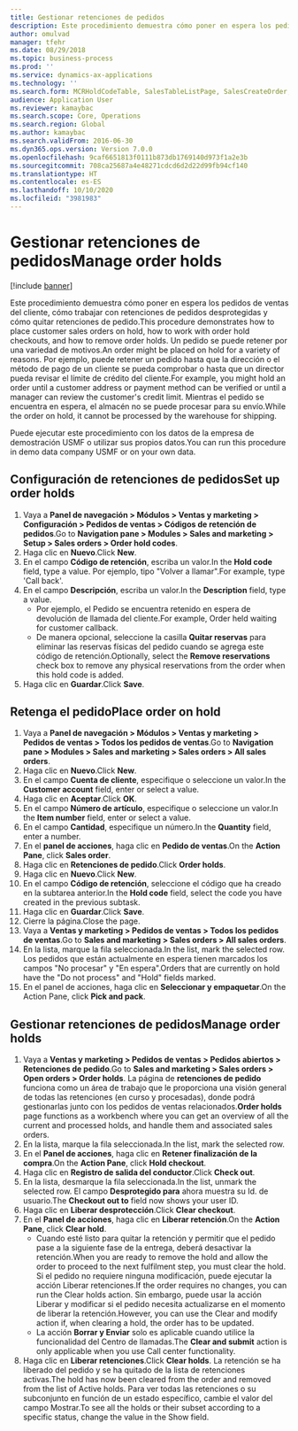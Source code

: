 ```yaml
---
title: Gestionar retenciones de pedidos
description: Este procedimiento demuestra cómo poner en espera los pedidos de ventas del cliente, cómo trabajar con retenciones de pedidos desprotegidas y cómo quitar retenciones de pedido.
author: omulvad
manager: tfehr
ms.date: 08/29/2018
ms.topic: business-process
ms.prod: ''
ms.service: dynamics-ax-applications
ms.technology: ''
ms.search.form: MCRHoldCodeTable, SalesTableListPage, SalesCreateOrder, SalesTable, MCRHoldCodeTrans, MCRHoldCheckOutOverride, MCRHoldCodeTable, MCRItemListCopying, MCRItemListTable, MCROMHoldList
audience: Application User
ms.reviewer: kamaybac
ms.search.scope: Core, Operations
ms.search.region: Global
ms.author: kamaybac
ms.search.validFrom: 2016-06-30
ms.dyn365.ops.version: Version 7.0.0
ms.openlocfilehash: 9caf6651813f0111b873db1769140d973f1a2e3b
ms.sourcegitcommit: 708ca25687a4e48271cdcd6d2d22d99fb94cf140
ms.translationtype: HT
ms.contentlocale: es-ES
ms.lasthandoff: 10/10/2020
ms.locfileid: "3981983"
---
```

# <a name="manage-order-holds"></a><span data-ttu-id="a3384-103">Gestionar retenciones de pedidos</span><span class="sxs-lookup"><span data-stu-id="a3384-103">Manage order holds</span></span>

[!include [banner](../../includes/banner.md)]

<span data-ttu-id="a3384-104">Este procedimiento demuestra cómo poner en espera los pedidos de ventas del cliente, cómo trabajar con retenciones de pedidos desprotegidas y cómo quitar retenciones de pedido.</span><span class="sxs-lookup"><span data-stu-id="a3384-104">This procedure demonstrates how to place customer sales orders on hold, how to work with order hold checkouts, and how to remove order holds.</span></span> <span data-ttu-id="a3384-105">Un pedido se puede retener por una variedad de motivos.</span><span class="sxs-lookup"><span data-stu-id="a3384-105">An order might be placed on hold for a variety of reasons.</span></span> <span data-ttu-id="a3384-106">Por ejemplo, puede retener un pedido hasta que la dirección o el método de pago de un cliente se pueda comprobar o hasta que un director pueda revisar el límite de crédito del cliente.</span><span class="sxs-lookup"><span data-stu-id="a3384-106">For example, you might hold an order until a customer address or payment method can be verified or until a manager can review the customer's credit limit.</span></span> <span data-ttu-id="a3384-107">Mientras el pedido se encuentra en espera, el almacén no se puede procesar para su envío.</span><span class="sxs-lookup"><span data-stu-id="a3384-107">While the order on hold, it cannot be processed by the warehouse for shipping.</span></span> 

<span data-ttu-id="a3384-108">Puede ejecutar este procedimiento con los datos de la empresa de demostración USMF o utilizar sus propios datos.</span><span class="sxs-lookup"><span data-stu-id="a3384-108">You can run this procedure in demo data company USMF or on your own data.</span></span>


## <a name="set-up-order-holds"></a><span data-ttu-id="a3384-109">Configuración de retenciones de pedidos</span><span class="sxs-lookup"><span data-stu-id="a3384-109">Set up order holds</span></span>
1. <span data-ttu-id="a3384-110">Vaya a **Panel de navegación > Módulos > Ventas y marketing > Configuración > Pedidos de ventas > Códigos de retención de pedidos**.</span><span class="sxs-lookup"><span data-stu-id="a3384-110">Go to **Navigation pane > Modules > Sales and marketing > Setup > Sales orders > Order hold codes**.</span></span>
2. <span data-ttu-id="a3384-111">Haga clic en **Nuevo**.</span><span class="sxs-lookup"><span data-stu-id="a3384-111">Click **New**.</span></span>
3. <span data-ttu-id="a3384-112">En el campo **Código de retención**, escriba un valor.</span><span class="sxs-lookup"><span data-stu-id="a3384-112">In the **Hold code** field, type a value.</span></span> <span data-ttu-id="a3384-113">Por ejemplo, tipo "Volver a llamar".</span><span class="sxs-lookup"><span data-stu-id="a3384-113">For example, type 'Call back'.</span></span>  
4. <span data-ttu-id="a3384-114">En el campo **Descripción**, escriba un valor.</span><span class="sxs-lookup"><span data-stu-id="a3384-114">In the **Description** field, type a value.</span></span>
    - <span data-ttu-id="a3384-115">Por ejemplo, el Pedido se encuentra retenido en espera de devolución de llamada del cliente.</span><span class="sxs-lookup"><span data-stu-id="a3384-115">For example, Order held waiting for customer callback.</span></span>  
    - <span data-ttu-id="a3384-116">De manera opcional, seleccione la casilla **Quitar reservas** para eliminar las reservas físicas del pedido cuando se agrega este código de retención.</span><span class="sxs-lookup"><span data-stu-id="a3384-116">Optionally, select the **Remove reservations** check box to remove any physical reservations from the order when this hold code is added.</span></span>  
5. <span data-ttu-id="a3384-117">Haga clic en **Guardar**.</span><span class="sxs-lookup"><span data-stu-id="a3384-117">Click **Save**.</span></span>

## <a name="place-order-on-hold"></a><span data-ttu-id="a3384-118">Retenga el pedido</span><span class="sxs-lookup"><span data-stu-id="a3384-118">Place order on hold</span></span>
1. <span data-ttu-id="a3384-119">Vaya a **Panel de navegación > Módulos > Ventas y marketing > Pedidos de ventas > Todos los pedidos de ventas**.</span><span class="sxs-lookup"><span data-stu-id="a3384-119">Go to **Navigation pane > Modules > Sales and marketing > Sales orders > All sales orders**.</span></span>
2. <span data-ttu-id="a3384-120">Haga clic en **Nuevo**.</span><span class="sxs-lookup"><span data-stu-id="a3384-120">Click **New**.</span></span>
3. <span data-ttu-id="a3384-121">En el campo **Cuenta de cliente**, especifique o seleccione un valor.</span><span class="sxs-lookup"><span data-stu-id="a3384-121">In the **Customer account** field, enter or select a value.</span></span>
4. <span data-ttu-id="a3384-122">Haga clic en **Aceptar**.</span><span class="sxs-lookup"><span data-stu-id="a3384-122">Click **OK**.</span></span>
5. <span data-ttu-id="a3384-123">En el campo **Número de artículo**, especifique o seleccione un valor.</span><span class="sxs-lookup"><span data-stu-id="a3384-123">In the **Item number** field, enter or select a value.</span></span>
6. <span data-ttu-id="a3384-124">En el campo **Cantidad**, especifique un número.</span><span class="sxs-lookup"><span data-stu-id="a3384-124">In the **Quantity** field, enter a number.</span></span>
7. <span data-ttu-id="a3384-125">En el **panel de acciones**, haga clic en **Pedido de ventas**.</span><span class="sxs-lookup"><span data-stu-id="a3384-125">On the **Action Pane**, click **Sales order**.</span></span>
8. <span data-ttu-id="a3384-126">Haga clic en **Retenciones de pedido**.</span><span class="sxs-lookup"><span data-stu-id="a3384-126">Click **Order holds**.</span></span>
9. <span data-ttu-id="a3384-127">Haga clic en **Nuevo**.</span><span class="sxs-lookup"><span data-stu-id="a3384-127">Click **New**.</span></span>
10. <span data-ttu-id="a3384-128">En el campo **Código de retención**, seleccione el código que ha creado en la subtarea anterior.</span><span class="sxs-lookup"><span data-stu-id="a3384-128">In the **Hold code** field, select the code you have created in the previous subtask.</span></span>
11. <span data-ttu-id="a3384-129">Haga clic en **Guardar**.</span><span class="sxs-lookup"><span data-stu-id="a3384-129">Click **Save**.</span></span>
12. <span data-ttu-id="a3384-130">Cierre la página.</span><span class="sxs-lookup"><span data-stu-id="a3384-130">Close the page.</span></span>
13. <span data-ttu-id="a3384-131">Vaya a **Ventas y marketing > Pedidos de ventas > Todos los pedidos de ventas**.</span><span class="sxs-lookup"><span data-stu-id="a3384-131">Go to **Sales and marketing > Sales orders > All sales orders**.</span></span>
14. <span data-ttu-id="a3384-132">En la lista, marque la fila seleccionada.</span><span class="sxs-lookup"><span data-stu-id="a3384-132">In the list, mark the selected row.</span></span> <span data-ttu-id="a3384-133">Los pedidos que están actualmente en espera tienen marcados los campos "No procesar" y "En espera".</span><span class="sxs-lookup"><span data-stu-id="a3384-133">Orders that are currently on hold have the "Do not process" and "Hold" fields marked.</span></span>
15. <span data-ttu-id="a3384-134">En el panel de acciones, haga clic en **Seleccionar y empaquetar**.</span><span class="sxs-lookup"><span data-stu-id="a3384-134">On the Action Pane, click **Pick and pack**.</span></span>

## <a name="manage-order-holds"></a><span data-ttu-id="a3384-135">Gestionar retenciones de pedidos</span><span class="sxs-lookup"><span data-stu-id="a3384-135">Manage order holds</span></span>
1. <span data-ttu-id="a3384-136">Vaya a **Ventas y marketing > Pedidos de ventas > Pedidos abiertos > Retenciones de pedido**.</span><span class="sxs-lookup"><span data-stu-id="a3384-136">Go to **Sales and marketing > Sales orders > Open orders > Order holds**.</span></span> <span data-ttu-id="a3384-137">La página de **retenciones de pedido** funciona como un área de trabajo que le proporciona una visión general de todas las retenciones (en curso y procesadas), donde podrá gestionarlas junto con los pedidos de ventas relacionados.</span><span class="sxs-lookup"><span data-stu-id="a3384-137">**Order holds** page functions as a workbench where you can get an overview of all the current and processed holds, and handle them and associated sales orders.</span></span>     
2. <span data-ttu-id="a3384-138">En la lista, marque la fila seleccionada.</span><span class="sxs-lookup"><span data-stu-id="a3384-138">In the list, mark the selected row.</span></span>
3. <span data-ttu-id="a3384-139">En el **Panel de acciones**, haga clic en **Retener finalización de la compra**.</span><span class="sxs-lookup"><span data-stu-id="a3384-139">On the **Action Pane**, click **Hold checkout**.</span></span>
4. <span data-ttu-id="a3384-140">Haga clic en **Registro de salida del conductor**.</span><span class="sxs-lookup"><span data-stu-id="a3384-140">Click **Check out**.</span></span>
5. <span data-ttu-id="a3384-141">En la lista, desmarque la fila seleccionada.</span><span class="sxs-lookup"><span data-stu-id="a3384-141">In the list, unmark the selected row.</span></span> <span data-ttu-id="a3384-142">El campo **Desprotegido para** ahora muestra su Id. de usuario.</span><span class="sxs-lookup"><span data-stu-id="a3384-142">The **Checkout out to** field now shows your user ID.</span></span>   
6. <span data-ttu-id="a3384-143">Haga clic en **Liberar desprotección**.</span><span class="sxs-lookup"><span data-stu-id="a3384-143">Click **Clear checkout**.</span></span>
7. <span data-ttu-id="a3384-144">En el **Panel de acciones**, haga clic en **Liberar retención**.</span><span class="sxs-lookup"><span data-stu-id="a3384-144">On the **Action Pane**, click **Clear hold**.</span></span>
    - <span data-ttu-id="a3384-145">Cuando esté listo para quitar la retención y permitir que el pedido pase a la siguiente fase de la entrega, deberá desactivar la retención.</span><span class="sxs-lookup"><span data-stu-id="a3384-145">When you are ready to remove the hold and allow the order to proceed to the next fulfilment step, you must clear the hold.</span></span> <span data-ttu-id="a3384-146">Si el pedido no requiere ninguna modificación, puede ejecutar la acción Liberar retenciones.</span><span class="sxs-lookup"><span data-stu-id="a3384-146">If the order requires no changes, you can run the Clear holds action.</span></span> <span data-ttu-id="a3384-147">Sin embargo, puede usar la acción Liberar y modificar si el pedido necesita actualizarse en el momento de liberar la retención.</span><span class="sxs-lookup"><span data-stu-id="a3384-147">However, you can use the Clear and modify action if, when clearing a hold, the order has to be updated.</span></span>      
    - <span data-ttu-id="a3384-148">La acción **Borrar y Enviar** solo es aplicable cuando utilice la funcionalidad del Centro de llamadas.</span><span class="sxs-lookup"><span data-stu-id="a3384-148">The **Clear and submit** action is only applicable when you use Call center functionality.</span></span>  
8. <span data-ttu-id="a3384-149">Haga clic en **Liberar retenciones**.</span><span class="sxs-lookup"><span data-stu-id="a3384-149">Click **Clear holds**.</span></span> <span data-ttu-id="a3384-150">La retención se ha liberado del pedido y se ha quitado de la lista de retenciones activas.</span><span class="sxs-lookup"><span data-stu-id="a3384-150">The hold has now been cleared from the order and removed from the list of Active holds.</span></span> <span data-ttu-id="a3384-151">Para ver todas las retenciones o su subconjunto en función de un estado específico, cambie el valor del campo Mostrar.</span><span class="sxs-lookup"><span data-stu-id="a3384-151">To see all the holds or their subset according to a specific status, change the value in the Show field.</span></span>     

